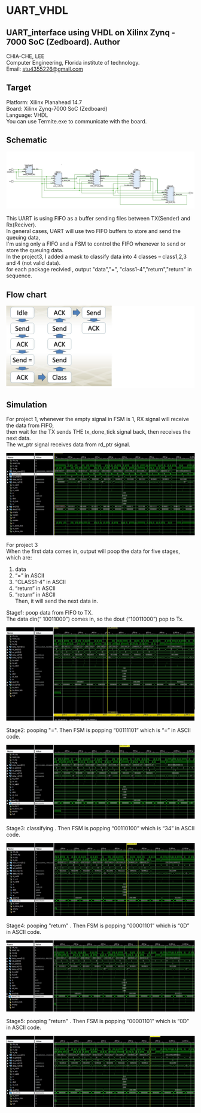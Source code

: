 # UART_VHDL
UART_interface using VHDL on Xilinx Zynq - 7000 SoC (Zedboard). 
Author    
-------------
CHIA-CHE, LEE   
Computer Engineering, Florida institute of technology.   
Email: stu4355226@gmail.com    
    
Target   
-------------
Platform: Xilinx Planahead 14.7   
Board: Xilinx Zynq-7000 SoC (Zedboard)    
Language: VHDL   
You can use Termite.exe to communicate with the board.
    
Schematic
-------------
![Schematic](/Images/schmatic.jpg)

This UART is using FIFO as a buffer sending files between TX(Sender) and Rx(Reciver).    
In general cases, UART will use two FIFO buffers to store and send the queuing data,    
I'm using only a FIFO and a FSM to control the FIFO whenever to send or store the queuing data.    
In the project3, I added a mask to classify data into 4 classes – class1,2,3 and 4 (not valid data).    
for each package recivied , output  "data","=", "class1-4","return","return" in sequence.    
     
Flow chart
-------------
![flow_chart](/Images/flow_chart.jpg)
    
Simulation
-------------
For project 1,
whenever the empty signal in FSM is 1, RX signal will receive the data from FIFO,  
then wait for the TX sends THE tx_done_tick signal back, then receives the next data.   
The wr_ptr signal receives data from rd_ptr signal.

![Simulation](/Images/project1.jpg)


For project 3    
When the first data comes in, output will poop the data for five stages, which are:   
1. data    
2. “=” in ASCII    
3. “CLASS1-4” in ASCII    
4. “return” in ASCII    
5. “return” in ASCII    
Then, it will send the next data in.    

Stage1: poop data from FIFO to TX.    
The data din(“ 10011000”) comes in, so the dout (“10011000”) pop to Tx.     
     
![Simulation](/Images/project3_1.jpg)
    
Stage2: pooping "=". Then FSM is popping “00111101” which is “=” in ASCII code.
    
![Simulation](/Images/project3_2.jpg)
   
Stage3: classifying . Then FSM is popping “00110100” which is “34” in ASCII code.
    
![Simulation](/Images/project3_3.jpg)
   
Stage4: pooping "return" . Then FSM is popping “00001101” which is “0D” in ASCII code.
    
![Simulation](/Images/project3_4.jpg)
   
Stage5: pooping "return" . Then FSM is popping “00001101” which is “0D” in ASCII code.
    
![Simulation](/Images/project3_5.jpg)
